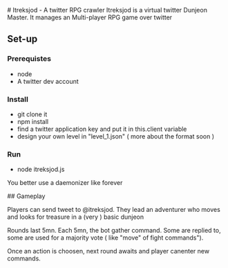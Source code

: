 # Itreksjod - A twitter RPG crawler
Itreksjod is a virtual twitter Dunjeon Master.
It manages an Multi-player RPG game over twitter


## Set-up

### Prerequistes

* node
* A twitter dev account

### Install

* git clone it
* npm install
* find a twitter application key and put it in this.client variable
* design your own level in "level_1.json" ( more about the format soon )

### Run

* node itreksjod.js

You better use a daemonizer like forever


## Gameplay

Players can send tweet to @itreksjod.
They lead an adventurer who moves and looks for treasure in a (very ) basic dunjeon

Rounds last 5mn. Each 5mn, the bot gather command.
Some are replied to, some are used for a majority vote ( like "move" of fight commands").

Once an action is choosen, next round awaits and player canenter new commands. 
